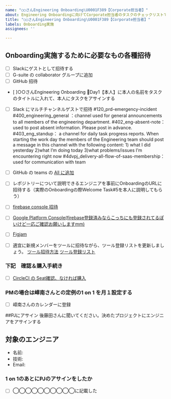 ```yaml
---
name: "○○さんEngineering Onboarding\U0001F389【Corporate担当者】"
about: Engineering Onboardingに向けてCorporate担当者のタスクのチェックリストです。
title: "○○さんEngineering Onboarding\U0001F389【Corporate担当者】"
labels: Onboarding実施
assignees: ''

---
```


## Onboarding実施するために必要なもの各種招待
- [ ] Slackにゲストとして招待する
- [ ] G-suite の collaborator グループに追加
- [ ] GitHub 招待
- [ ]○○さんEngineering Onboarding 🎉Day1【本人】に本人の名前をタスクのタイトルに入れて、本人にタスクをアサインする
- [ ] Slack にマルチチャンネルゲストで招待
#120_prd-emergency-incident
#400_engineering_general ：channel used for general announcements to all members of the engineering  department. 
#402_eng-absent-note：used to post absent information. Please post in advance.
#403_eng_standup： a channel for daily task progress reports. When starting the work day the members of the Engineering team should post a message in this channel with the following content: 1) what I did yesterday  2)what I’m doing today 3)what problems/issues I’m encountering right now 
#4dvpj_delivery-all-flow-of-saas-membership：used for communication with team 

- [ ] GitHub の teams の [All に追加](https://github.com/orgs/scheme-verge-inc/teams/all)
- [ ] レポジトリーについて説明できるエンジニアを事前にOnboardingのURLに招待する（実際のOnboardingの際Welcome Task#5を本人に説明してもらう）
- [ ] [firebase console 招待](https://console.firebase.google.com/project/horai-dev-scheme-verge-v2/overview)
- [ ] [Google Platform Console(firebase登録済みならこっちにも登録されてるぽいけど一応ご確認お願いしますmm)](https://console.cloud.google.com/iam-admin/iam?project=horai-dev-scheme-verge-v2)
- [ ] [Figjam](https://www.figma.com/figjam/)
- [ ] 適宜に新規メンバーをツールに招待ながら、ツール登録リストを更新しましょう。
  [ツール招待方法](https://docs.google.com/spreadsheets/d/14HujPUTcXi6i06-aShQcqanV2YQ9fnaOEs09Edm2er8/edit#gid=0)
[ツール登録リスト](https://docs.google.com/spreadsheets/d/1KbjNJk7pkFydtPxXTK7frTJKyRZ8VKl-WUJ1GCnO-Xo/edit#gid=2053879042)


### 下記　確認＆購入手続き
- [ ] [CircleCI の Seat確認、なければ購入](https://app.circleci.com/settings/plan/github/scheme-verge-inc/overview?return-to=https%3A%2F%2Fapp.circleci.com%2Fpipelines%2Fgithub%2Fscheme-verge-inc)

### PMの場合は嶂南さんとの定例の1 on 1 を月１設定する
- [ ] 嶂南さんのカレンダーに登録

##PJにアサイン
後藤田さんに聞いてください。決めたプロジェクトにエンジニアをアサインする
## 対象のエンジニア
- 名前: 
- 技術: 
- Email: 
### 1 on 1のあとにPJのアサインをしたか
- [ ] ◯◯◯◯◯◯◯◯◯◯に記載した

